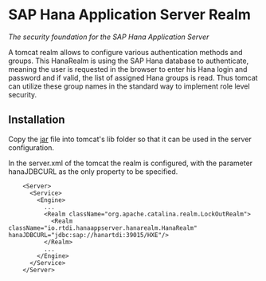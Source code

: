 # SAP Hana Application Server Realm
_The security foundation for the SAP Hana Application Server_

A tomcat realm allows to configure various authentication methods and groups. 
This HanaRealm is using the SAP Hana database to authenticate, meaning the user is requested in the browser to enter his Hana login and password
and if valid, the list of assigned Hana groups is read. Thus tomcat can utilize these group names in the standard way to implement role level
security.

## Installation

Copy the [jar](https://github.com/rtdi/hanaappserverrealm/releases) file into tomcat's lib folder so that it can be used in the server configuration.

In the server.xml of the tomcat the realm is configured, with the parameter hanaJDBCURL as the only property to be specified.

		<Server>
		  <Service>
		    <Engine>
		      ...
		      <Realm className="org.apache.catalina.realm.LockOutRealm">
		        <Realm className="io.rtdi.hanaappserver.hanarealm.HanaRealm" hanaJDBCURL="jdbc:sap://hanartdi:39015/HXE"/>
		      </Realm>
		      ...
		    </Engine>
		  </Service>
		</Server>
